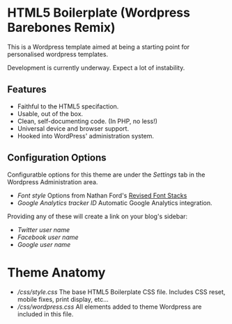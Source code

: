 #  HTML5 Boilerplate (Wordpress Barebones Remix)

This is a Wordpress template aimed at being a starting point for personalised wordpress templates.

Development is currently underway. Expect a lot of instability.

## Features

* Faithful to the HTML5 specifaction.
* Usable, out of the box.
* Clean, self-documenting code. (In PHP, no less!)
* Universal device and browser support. 
* Hooked into WordPress' administration system. 

## Configuration Options

Configuratble options for this theme are under the *Settings* tab in the Wordpress Administration area.

* _Font style_ Options from Nathan Ford's [Revised Font Stacks](http://www.awayback.com/revised-font-stack/)  
* _Google Analytics tracker ID_ Automatic Google Analytics integration.

Providing any of these will create a link on your blog's sidebar:

* _Twitter user name_
* _Facebook user name_
* _Google user name_    

# Theme Anatomy
* */css/style.css* The base HTML5 Boilerplate CSS file. Includes CSS reset, mobile fixes, print display, etc...
* */css/wordpress.css* All elements added to theme Wordpress are included in this file.

 